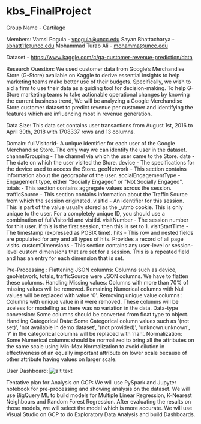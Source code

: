 # kbs_FinalProject
Group Name - Cartilage

Members: Vamsi Pogula - vpogula@uncc.edu Sayan Bhattacharya - sbhatt11@uncc.edu Mohammad Turab Ali - mohamma@uncc.edu

Dataset - https://www.kaggle.com/c/ga-customer-revenue-prediction/data

Research Question: We used customer data from Google’s Merchandise Store (G-Store) available on Kaggle to derive essential insights to help marketing teams make better use of their budgets. Specifically, we wish to aid a firm to use their data as a guiding tool for decision-making. To help G-Store marketing teams to take actionable operational changes by knowing the current business trend, We will be analyzing a Google Merchandise Store customer dataset to predict revenue per customer and identifying the features which are influencing most in revenue generation.

Data Size: This data set contains user transactions from August 1st, 2016 to April 30th, 2018 with 1708337 rows and 13 columns.

Domain: fullVisitorId- A unique identifier for each user of the Google Merchandise Store. The only way we can identify the user in the dataset. channelGrouping - The channel via which the user came to the Store. date - The date on which the user visited the Store. device - The specifications for the device used to access the Store. geoNetwork - This section contains information about the geography of the user. socialEngagementType - Engagement type, either "Socially Engaged" or "Not Socially Engaged". totals - This section contains aggregate values across the session. trafficSource - This section contains information about the Traffic Source from which the session originated. visitId - An identifier for this session. This is part of the value usually stored as the _utmb cookie. This is only unique to the user. For a completely unique ID, you should use a combination of fullVisitorId and visitId. visitNumber - The session number for this user. If this is the first session, then this is set to 1. visitStartTime - The timestamp (expressed as POSIX time). hits - This row and nested fields are populated for any and all types of hits. Provides a record of all page visits. customDimensions - This section contains any user-level or session-level custom dimensions that are set for a session. This is a repeated field and has an entry for each dimension that is set.

Pre-Processing : Flattening JSON columns: Columns such as device, geoNetwork, totals, trafficSource were JSON columns. We have to flatten these columns. Handling Missing values: Columns with more than 70% of missing values will be removed. Remaining Numerical columns with Null values will be replaced with value ‘0’. Removing unique value columns : Columns with unique value in it were removed. These columns will be useless for modelling as there was no variation in the data. Data-type conversion: Some columns should be converted from float type to object. Handling Categorical Data: Some Categorical column values such as '(not set)', 'not available in demo dataset', '(not provided)', 'unknown.unknown', '/' in the categorical columns will be replaced with ‘nan’. Normalization: Some Numerical columns should be normalized to bring all the attributes on the same scale using Min-Max Normalization to avoid dilution in effectiveness of an equally important attribute on lower scale because of other attribute having values on larger scale.

User Dashboard:
![alt text](https://github.com/riemannzeta1191/kbs_FinalProject/blob/master/image2.png?raw=true)



Tentative plan for Analysis on GCP: We will use PySpark and Jupyter notebook for pre-processing and showing analysis on the dataset. We will use BigQuery ML to build models for Multiple Linear Regression, K-Nearest Neighbours and Random Forest Regression. After evaluating the results on those models, we will select the model which is more accurate. We will use Visual Studio on GCP to do Exploratory Data Analysis and build Dashboards.
